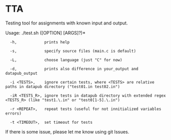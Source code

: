 # TTA
Testing tool for assignments with known input and output.

Usage: ./test.sh ([OPTION] [ARGS]?)*

      -h,            prints help
      
      -s,            specify source files (main.c is default)
      
      -L,            choose language (just "C" for now)
      
      -d,            prints also difference in your_output and datapub_output
      
      -i <TESTS>,    ignore certain tests, where <TESTS> are relative paths in datapub directory ("test01.in test02.in")
      
      -iR <TESTS_R>, ignore tests in datapub directory with extended regex <TESTS_R> (like "test1.\.in" or "test0[1-5].\.in")
      
      -r <REPEAT>,   repeat tests (useful for not innitialized variables errors)
      
      -t <TIMEOUT>,  set timeout for tests
      
If there is some issue, please let me know using git Issues.
